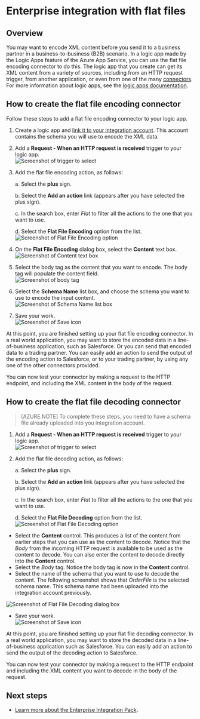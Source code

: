 <properties
    pageTitle="Learn to encode or decode flat files using the Enterprise Integration Pack and Logic apps| Microsoft Azure App Service | Microsoft Azure"
    description="Use the features of Enterprise Integration Pack and Logic apps to encode or decode flat files"
    services="app-service\logic"
    documentationCenter=".net,nodejs,java"
    authors="msftman"
    manager="erikre"
    editor="cgronlun"/>

<tags 
    ms.service="logic-apps" 
    ms.workload="integration" 
    ms.tgt_pltfrm="na" 
    ms.devlang="na" 
    ms.topic="article" 
    ms.date="07/08/2016" 
    ms.author="deonhe"/>


# <a name="enterprise-integration-with-flat-files"></a>Enterprise integration with flat files

## <a name="overview"></a>Overview

You may want to encode XML content before you send it to a business partner in a business-to-business (B2B) scenario. In a logic app made by the Logic Apps feature of the Azure App Service, you can use the flat file encoding connector to do this. The logic app that you create can get its XML content from a variety of sources, including from an HTTP request trigger, from another application, or even from one of the many [connectors](../connectors/apis-list.md). For more information about logic apps, see the [logic apps documentation](./app-service-logic-what-are-logic-apps.md "Learn more about Logic apps").  

## <a name="how-to-create-the-flat-file-encoding-connector"></a>How to create the flat file encoding connector

Follow these steps to add a flat file encoding connector to your logic app.

1. Create a logic app and [link it to your integration account](./app-service-logic-enterprise-integration-accounts.md "Learn to link an integration account to a Logic app"). This account contains the schema you will use to encode the XML data.  
2. Add a **Request - When an HTTP request is received** trigger to your logic app.  
![Screenshot of trigger to select](./media/app-service-logic-enterprise-integration-flatfile/flatfile-1.png)    
3. Add the flat file encoding action, as follows:

    a. Select the **plus** sign.

    b. Select the **Add an action** link (appears after you have selected the plus sign).

    c. In the search box, enter *Flat* to filter all the actions to the one that you want to use.

    d. Select the **Flat File Encoding** option from the list.   
![Screenshot of Flat File Encoding option](./media/app-service-logic-enterprise-integration-flatfile/flatfile-2.png)   
4. On the **Flat File Encoding** dialog box, select the **Content** text box.  
![Screenshot of Content text box](./media/app-service-logic-enterprise-integration-flatfile/flatfile-3.png)  
5. Select the body tag as the content that you want to encode. The body tag will populate the content field.     
![Screenshot of body tag](./media/app-service-logic-enterprise-integration-flatfile/flatfile-4.png)  
6. Select the **Schema Name** list box, and choose the schema you want to use to encode the input content.    
![Screenshot of Schema Name list box](./media/app-service-logic-enterprise-integration-flatfile/flatfile-5.png)  
7. Save your work.   
![Screenshot of Save icon](./media/app-service-logic-enterprise-integration-flatfile/flatfile-6.png)  

At this point, you are finished setting up your flat file encoding connector. In a real world application, you may want to store the encoded data in a line-of-business application, such as Salesforce. Or you can send that encoded data to a trading partner. You can easily add an action to send the output of the encoding action to Salesforce, or to your trading partner, by using any one of the other connectors provided.

You can now test your connector by making a request to the HTTP endpoint, and including the XML content in the body of the request.  

## <a name="how-to-create-the-flat-file-decoding-connector"></a>How to create the flat file decoding connector

>[AZURE.NOTE] To complete these steps, you need to have a schema file already uploaded into you integration account.

1. Add a **Request - When an HTTP request is received** trigger to your logic app.  
![Screenshot of trigger to select](./media/app-service-logic-enterprise-integration-flatfile/flatfile-1.png)    
2. Add the flat file decoding action, as follows:

    a. Select the **plus** sign.

    b. Select the **Add an action** link (appears after you have selected the plus sign).

    c. In the search box, enter *Flat* to filter all the actions to the one that you want to use.

    d. Select the **Flat File Decoding** option from the list.   
![Screenshot of Flat File Decoding option](./media/app-service-logic-enterprise-integration-flatfile/flatfile-2.png)   
- Select the **Content** control. This produces a list of the content from earlier steps that you can use as the content to decode. Notice that the *Body* from the incoming HTTP request is available to be used as the content to decode. You can also enter the content to decode directly into the **Content** control.     
- Select the *Body* tag. Notice the body tag is now in the **Content** control.
- Select the name of the schema that you want to use to decode the content. The following screenshot shows that *OrderFile* is the selected schema name. This schema name had been uploaded into the integration account previously.

 ![Screenshot of Flat File Decoding dialog box](./media/app-service-logic-enterprise-integration-flatfile/flatfile-decode-1.png)    
- Save your work.  
![Screenshot of Save icon](./media/app-service-logic-enterprise-integration-flatfile/flatfile-6.png)    

At this point, you are finished setting up your flat file decoding connector. In a real world application, you may want to store the decoded data in a line-of-business application such as Salesforce. You can easily add an action to send the output of the decoding action to Salesforce.

You can now test your connector by making a request to the HTTP endpoint and including the XML content you want to decode in the body of the request.  

## <a name="next-steps"></a>Next steps
- [Learn more about the Enterprise Integration Pack](./app-service-logic-enterprise-integration-overview.md "Learn about Enterprise Integration Pack").  



<!--HONumber=Oct16_HO2-->


